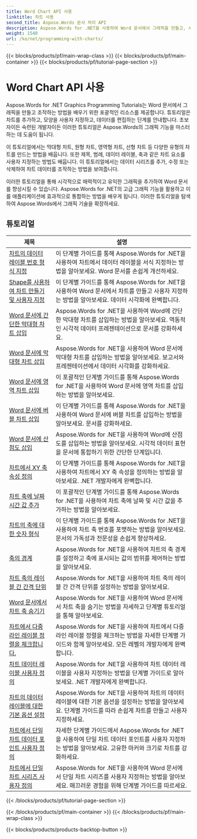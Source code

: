 ```yaml
---
title: Word Chart API 사용
linktitle: 차트 사용
second_title: Aspose.Words 문서 처리 API
description: Aspose.Words for .NET을 사용하여 Word 문서에서 그래픽을 만들고, 사용자 지정하고, 조작하는 방법을 알아보세요. 이 튜토리얼은 단계별 설명과 차트를 추가하는 데 도움이 되는 C# 소스 코드를 제공합니다.
weight: 1540
url: /ko/net/programming-with-charts/
---
```


{{< blocks/products/pf/main-wrap-class >}}
{{< blocks/products/pf/main-container >}}
{{< blocks/products/pf/tutorial-page-section >}}

# Word Chart API 사용

Aspose.Words for .NET Graphics Programming Tutorials는 Word 문서에서 그래픽을 만들고 조작하는 방법을 배우기 위한 포괄적인 리소스를 제공합니다. 튜토리얼은 차트를 추가하고, 모양을 사용자 지정하고, 데이터를 편집하는 단계를 안내합니다. 초보자이든 숙련된 개발자이든 이러한 튜토리얼은 Aspose.Words의 그래픽 기능을 마스터하는 데 도움이 됩니다.

이 튜토리얼에서는 막대형 차트, 원형 차트, 영역형 차트, 선형 차트 등 다양한 유형의 차트를 만드는 방법을 배웁니다. 또한 제목, 범례, 데이터 레이블, 축과 같은 차트 요소를 사용자 지정하는 방법도 배웁니다. 이 튜토리얼에서는 데이터 시리즈를 추가, 수정 또는 삭제하여 차트 데이터를 조작하는 방법을 보여줍니다.

이러한 튜토리얼을 통해 시각적으로 매력적이고 유익한 그래픽을 추가하여 Word 문서를 향상시킬 수 있습니다. Aspose.Words for .NET의 고급 그래픽 기능을 활용하고 이를 애플리케이션에 효과적으로 통합하는 방법을 배우게 됩니다. 이러한 튜토리얼을 탐색하여 Aspose.Words에서 그래픽 기술을 확장하세요.

 ## 튜토리얼
| 제목 | 설명 |
| --- | --- |
| [차트의 데이터 레이블 번호 형식 지정](./format-number-of-data-label/) | 이 단계별 가이드를 통해 Aspose.Words for .NET을 사용하여 차트에서 데이터 레이블을 서식 지정하는 방법을 알아보세요. Word 문서를 손쉽게 개선하세요. |
| [Shape를 사용하여 차트 만들기 및 사용자 지정](./create-chart-using-shape/) | 이 단계별 가이드를 통해 Aspose.Words for .NET을 사용하여 Word 문서에서 차트를 만들고 사용자 지정하는 방법을 알아보세요. 데이터 시각화에 완벽합니다. |
| [Word 문서에 간단한 막대형 차트 삽입](./insert-simple-column-chart/) | Aspose.Words for .NET을 사용하여 Word에 간단한 막대형 차트를 삽입하는 방법을 알아보세요. 역동적인 시각적 데이터 프레젠테이션으로 문서를 강화하세요. |
| [Word 문서에 막대형 차트 삽입](./insert-column-chart/) | Aspose.Words for .NET을 사용하여 Word 문서에 막대형 차트를 삽입하는 방법을 알아보세요. 보고서와 프레젠테이션에서 데이터 시각화를 강화하세요. |
| [Word 문서에 영역 차트 삽입](./insert-area-chart/) | 이 포괄적인 단계별 가이드를 통해 Aspose.Words for .NET을 사용하여 Word 문서에 영역 차트를 삽입하는 방법을 알아보세요. |
| [Word 문서에 버블 차트 삽입](./insert-bubble-chart/) | 이 단계별 가이드를 통해 Aspose.Words for .NET을 사용하여 Word 문서에 버블 차트를 삽입하는 방법을 알아보세요. 문서를 강화하세요. |
| [Word 문서에 산점도 삽입](./insert-scatter-chart/) | Aspose.Words for .NET을 사용하여 Word에 산점도를 삽입하는 방법을 알아보세요. 시각적 데이터 표현을 문서에 통합하기 위한 간단한 단계입니다. |
| [차트에서 XY 축 속성 정의](./define-xyaxis-properties/) | 이 단계별 가이드를 통해 Aspose.Words for .NET을 사용하여 차트에서 XY 축 속성을 정의하는 방법을 알아보세요. .NET 개발자에게 완벽합니다. |
| [차트 축에 날짜 시간 값 추가](./date-time-values-to-axis/) | 이 포괄적인 단계별 가이드를 통해 Aspose.Words for .NET을 사용하여 차트 축에 날짜 및 시간 값을 추가하는 방법을 알아보세요. |
| [차트의 축에 대한 숫자 형식](./number-format-for-axis/) | 이 단계별 가이드를 통해 Aspose.Words for .NET을 사용하여 차트 축 번호를 포맷하는 방법을 알아보세요. 문서의 가독성과 전문성을 손쉽게 향상하세요. |
| [축의 경계](./bounds-of-axis/) | Aspose.Words for .NET을 사용하여 차트의 축 경계를 설정하고 축에 표시되는 값의 범위를 제어하는 방법을 알아보세요. |
| [차트 축의 레이블 간 간격 단위](./interval-unit-between-labels-on-axis/) | Aspose.Words for .NET을 사용하여 차트 축의 레이블 간 간격 단위를 설정하는 방법을 알아보세요. |
| [Word 문서에서 차트 축 숨기기](./hide-chart-axis/) | Aspose.Words for .NET을 사용하여 Word 문서에서 차트 축을 숨기는 방법을 자세하고 단계별 튜토리얼을 통해 알아보세요. |
| [차트에서 다중 라인 레이블 정렬을 체크합니다.](./tick-multi-line-label-alignment/) | Aspose.Words for .NET을 사용하여 차트에서 다중 라인 레이블 정렬을 체크하는 방법을 자세한 단계별 가이드와 함께 알아보세요. 모든 레벨의 개발자에게 완벽합니다. |
| [차트 데이터 레이블 사용자 정의](./chart-data-label/) | Aspose.Words for .NET을 사용하여 차트 데이터 레이블을 사용자 지정하는 방법을 단계별 가이드로 알아보세요. .NET 개발자에게 완벽합니다. |
| [차트의 데이터 레이블에 대한 기본 옵션 설정](./default-options-for-data-labels/) | Aspose.Words for .NET을 사용하여 차트의 데이터 레이블에 대한 기본 옵션을 설정하는 방법을 알아보세요. 단계별 가이드를 따라 손쉽게 차트를 만들고 사용자 지정하세요. |
| [차트에서 단일 차트 데이터 포인트 사용자 정의](./single-chart-data-point/) | 자세한 단계별 가이드에서 Aspose.Words for .NET을 사용하여 단일 차트 데이터 포인트를 사용자 지정하는 방법을 알아보세요. 고유한 마커와 크기로 차트를 강화하세요. |
| [차트에서 단일 차트 시리즈 사용자 정의](./single-chart-series/) | Aspose.Words for .NET을 사용하여 Word 문서에서 단일 차트 시리즈를 사용자 지정하는 방법을 알아보세요. 매끄러운 경험을 위해 단계별 가이드를 따르세요. |
{{< /blocks/products/pf/tutorial-page-section >}}

{{< /blocks/products/pf/main-container >}}
{{< /blocks/products/pf/main-wrap-class >}}

{{< blocks/products/products-backtop-button >}}
